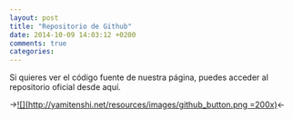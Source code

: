 ```yaml
---
layout: post
title: "Repositorio de Github"
date: 2014-10-09 14:03:12 +0200
comments: true
categories: 
---
```


Si quieres ver el código fuente de nuestra página, puedes acceder al repositorio oficial desde aquí.

->[![](http://yamitenshi.net/resources/images/github_button.png =200x)](https://github.com/DataBase2014/database2014.github.io)<-